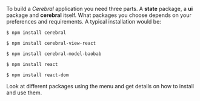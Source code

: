 To build a *Cerebral* application you need three parts. A **state** package, a **ui** package and **cerebral** itself. What packages you choose depends on your preferences and requirements. A typical installation would be:

`$ npm install cerebral`

`$ npm install cerebral-view-react`

`$ npm install cerebral-model-baobab`

`$ npm install react`

`$ npm install react-dom`

Look at different packages using the menu and get details on how to install and use them.
